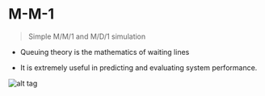 # M-M-1

> Simple M/M/1 and M/D/1 simulation 

- Queuing theory is the mathematics of
waiting lines

- It is extremely useful in predicting and
evaluating system performance.


![alt tag](https://upload.wikimedia.org/wikipedia/commons/thumb/6/65/Mm1_queue.svg/292px-Mm1_queue.svg.png)
